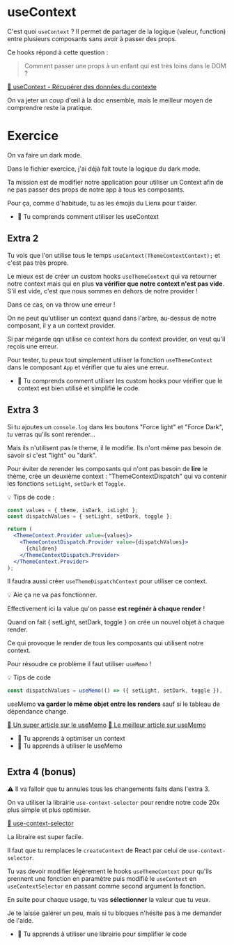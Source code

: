 # useContext

C'est quoi `useContext` ? Il permet de partager de la logique (valeur, function)
entre plusieurs composants sans avoir à passer des props.

Ce hooks répond à cette question :

> Comment passer une props à un enfant qui est très loins dans le DOM ?

[📖 useContext - Récupérer des données du contexte](https://beta.reactjs.org/apis/usecontext#passing-data-deeply-into-the-tree)

On va jeter un coup d'œil à la doc ensemble, mais le meilleur moyen de comprendre reste la pratique.

# Exercice

On va faire un dark mode.

Dans le fichier exercice, j'ai déjà fait toute la logique du dark mode.

Ta mission est de modifier notre application pour utiliser un Context afin
de ne pas passer des props de notre app à tous les composants.

Pour ça, comme d'habitude, tu as les émojis du Lienx pour t'aider.

- 💌 Tu comprends comment utiliser les useContext

## Extra 2

Tu vois que l'on utilise tous le temps `useContext(ThemeContextContext);` et c'est pas
très propre.

Le mieux est de créer un custom hooks `useThemeContext` qui va retourner notre context
mais qui en plus **va vérifier que notre context n'est pas vide**. S'il est vide, c'est que nous sommes en dehors de notre provider !

Dans ce cas, on va throw une erreur !

On ne peut qu'utiliser un context quand dans l'arbre, au-dessus de notre composant,
il y a un context provider.

Si par mégarde qqn utilise ce context hors du context provider, on veut qu'il
reçois une erreur.

Pour tester, tu peux tout simplement utiliser la fonction `useThemeContext` dans
le composant `App` et vérifier que tu aies une erreur.

- 💌 Tu comprends comment utiliser les custom hooks pour vérifier que le context
  est bien utilisé et simplifié le code.

## Extra 3

Si tu ajoutes un `console.log` dans les boutons "Force light"
et "Force Dark", tu verras qu'ils sont rerender...

Mais ils n'utilisent pas le theme, il le modifie. Ils n'ont même pas besoin
de savoir si c'est "light" ou "dark".

Pour éviter de rerender les composants qui n'ont pas besoin de **lire** le thème,
crée un deuxième context : "ThemeContextDispatch" qui va contenir les fonctions
`setLight`, `setDark` et `Toggle`.

💡 Tips de code :

```jsx
const values = { theme, isDark, isLight };
const dispatchValues = { setLight, setDark, toggle };

return (
  <ThemeContext.Provider value={values}>
    <ThemeContextDispatch.Provider value={dispatchValues}>
      {children}
    </ThemeContextDispatch.Provider>
  </ThemeContext.Provider>
);
```

Il faudra aussi créer `useThemeDispatchContext` pour utiliser ce context.

💡 Aie ça ne va pas fonctionner.

Effectivement ici la value qu'on passe **est regénér à chaque render** !

Quand on fait { setLight, setDark, toggle } on crée un nouvel objet à chaque render.

Ce qui provoque le render de tous les composants qui utilisent notre context.

Pour résoudre ce problème il faut utiliser `useMemo` !

💡 Tips de code

```jsx
const dispatchValues = useMemo(() => ({ setLight, setDark, toggle }), []);
```

useMemo **va garder le même objet entre les renders** sauf si le tableau
de dépendance change.

[📖 Un super article sur le useMemo](https://kentcdodds.com/blog/usememo-and-usecallback)
[📖 Le meilleur article sur useMemo](https://www.joshwcomeau.com/react/usememo-and-usecallback/)

- 💌 Tu apprends à optimiser un context
- 💌 Tu apprends à utiliser le useMemo

#

#

#

#

#

#

## Extra 4 (bonus)

⚠️ Il va falloir que tu annules tous les changements faits dans l'extra 3.

On va utiliser la librairie `use-context-selector` pour rendre notre code 20x plus simple
et plus optimiser.

[📖 use-context-selector](https://github.com/dai-shi/use-context-selector)

La libraire est super facile.

Il faut que tu remplaces le `createContext` de React par celui de `use-context-selector`.

Tu vas devoir modifier légèrement le hooks `useThemeContext` pour qu'ils prennent
une fonction en paramètre puis modifié le `useContext` en `useContextSelector` en
passant comme second argument la fonction.

En suite pour chaque usage, tu vas **sélectionner** la valeur que tu veux.

Je te laisse galérer un peu, mais si tu bloques n'hésite pas à me demander de l'aide.

- 💌 Tu apprends à utiliser une librairie pour simplifier le code
